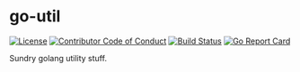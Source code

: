 # go-util

[![License][license-image]][license-url]
[![Contributor Code of Conduct][contributing-image]][contributing-url]
[![Build Status][travis-image]][travis-url]
[![Go Report Card][goreportcard-image]][goreportcard-url]

Sundry golang utility stuff.


[license-image]: https://img.shields.io/badge/license-MIT-blue.svg
[license-url]: LICENSE.md

[contributing-image]: https://img.shields.io/badge/contributing-CoC-blue.svg
[contributing-url]: CONTRIBUTING.md

[travis-image]: https://travis-ci.org/bit-mancer/go-util.svg?branch=master
[travis-url]: https://travis-ci.org/bit-mancer/go-util

[goreportcard-image]: https://goreportcard.com/badge/github.com/bit-mancer/go-util
[goreportcard-url]: https://goreportcard.com/report/github.com/bit-mancer/go-util
